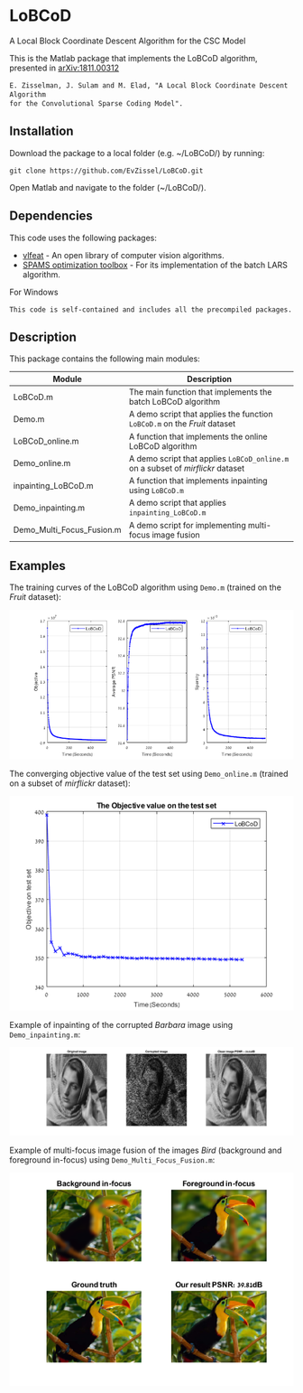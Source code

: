 # LoBCoD
A Local Block Coordinate Descent Algorithm for the CSC Model

This is the Matlab package that implements the LoBCoD algorithm, presented in [arXiv:1811.00312](https://arxiv.org/abs/1811.00312)
```
E. Zisselman, J. Sulam and M. Elad, "A Local Block Coordinate Descent Algorithm
for the Convolutional Sparse Coding Model". 
``` 

## Installation

Download the package to a local folder (e.g. ~/LoBCoD/) by running: 
```console
git clone https://github.com/EvZissel/LoBCoD.git
```

Open Matlab and navigate to the folder (~/LoBCoD/).

## Dependencies

This code uses the following packages: 
* [vlfeat](https://github.com/vlfeat/vlfeat) - An open library of computer vision algorithms.
* [SPAMS optimization toolbox](http://spams-devel.gforge.inria.fr/) - For its implementation of the batch LARS algorithm.

For Windows
```
This code is self-contained and includes all the precompiled packages.
```

## Description
This package contains the following main modules:

| Module                    | Description 
|---------------------------|---
| LoBCoD.m                  | The main function that implements the batch LoBCoD algorithm 
| Demo.m                    | A demo script that applies the function `LoBCoD.m` on the _Fruit_ dataset 
| LoBCoD_online.m           | A function that implements the online LoBCoD algorithm 
| Demo_online.m             | A demo script that applies `LoBCoD_online.m` on a subset of _mirflickr_ dataset 
| inpainting_LoBCoD.m       | A function that implements inpainting using `LoBCoD.m`
| Demo_inpainting.m         | A demo script that applies `inpainting_LoBCoD.m`  
| Demo_Multi_Focus_Fusion.m | A demo script for implementing multi-focus image fusion 

## Examples

The training curves of the LoBCoD algorithm using `Demo.m` (trained on the _Fruit_ dataset):
<p align="center">
  <img src="./batch_training_set.png">
</p>

The converging objective value of the test set using `Demo_online.m` (trained on a subset of _mirflickr_ dataset): 
<p align="center">
  <img width="520" height="380" src="./Online_test_set.png">
</p>

Example of inpainting of the corrupted _Barbara_ image using `Demo_inpainting.m`:
<p align="center">
  <img src="./inpainting.png">
</p>

Example of multi-focus image fusion of the images _Bird_ (background and foreground in-focus) using `Demo_Multi_Focus_Fusion.m`:
<p align="center">
  <img src="./bird.png">
</p>

